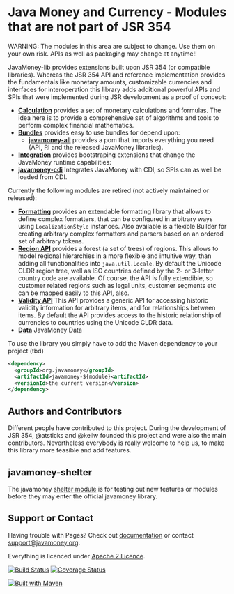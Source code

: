 Java Money and Currency - Modules that are not part of JSR 354
==============================================================

WARNING: The modules in this area are subject to change. Use them on your own risk. APIs as well as packaging
         may change at anytime!!
 
JavaMoney-lib provides extensions built upon JSR 354 (or compatible libraries).
Whereas the JSR 354 API and reference implementation provides the fundamentals like monetary amounts, customizable currencies 
and interfaces for interoperation this library adds additional powerful APIs and SPIs that were implemented during JSR 
development as a proof of concept:

* [**Calculation**](javamoney-calc) provides a set of monetary calculations and formulas. The idea here is to provide a comprehensive set of algorithms and tools to perform complex financial mathematics.
* [**Bundles**](bundles) provides easy to use bundles for depend upon:
  * [**javamoney-all**](bundles/java-money-all) provides a pom that imports everything you need (API, RI and the released JavaMoney libraries).
* [**Integration**](integration) provides bootstraping extensions that change the JavaMoney runtime capabilities:
 * [**javamoney-cdi**](integration/javamoney-cdi) Integrates JavaMoney with CDI, so SPIs can as well be loaded from CDI.

Currently the following modules are retired (not actively maintained or released):

* [**Formatting**](format) provides an extendable formatting library that allows to define complex formatters, that can be configured in arbitrary ways using `LocalizationStyle` instances.
Also available is a flexible Builder for creating arbitrary complex formatters and parsers based on an ordered set of arbitrary tokens.
* [**Region API**](regions) provides a forest (a set of trees) of regions. This allows to model regional hierarchies in a more flexible and intuitive way, than adding all functionalities into `java.util.Locale`.
By default the Unicode CLDR region tree, well as ISO countries defined by the 2- or 3-letter country code are available.
Of course, the API is fully extendible, so customer related regions such as legal units, customer segments etc can be mapped easily to this API, also.
* [**Validity API**](validity) This API provides a generic API for accessing historic validity information for arbitrary items, and for relationships between items.
By default the API provides access to the historic relationship of currencies to countries using the Unicode CLDR data.
* [**Data**](data) JavaMoney Data

To use the library you simply have to add the Maven dependency to your project (tbd)

```xml
<dependency>
  <groupId>org.javamoney</groupId>
  <artifactId>javamoney-${module}<artifactId>
  <versionId>the current version</version>
</dependency>
```

Authors and Contributors
------------------------
Different people have contributed to this project. During the development of JSR 354, @atsticks and @keilw founded this project and were also the main contributors. Nevertheless everybody is really welcome to help us, to make this library more feasible and add features.

javamoney-shelter
-----------------
The javamoney [shelter module](http://javamoney.github.io/shelter.html) is for testing out new features or modules before they may enter the official javamoney library.

Support or Contact
------------------
Having trouble with Pages? Check out [documentation](http://javamoney.org) or contact support@javamoney.org.

Everything is licenced under [Apache 2 Licence](LICENSE.txt).

[![Build Status](https://api.travis-ci.org/JavaMoney/javamoney-lib.png?branch=master)](https://travis-ci.org/JavaMoney/javamoney-lib)
[![Coverage Status](https://coveralls.io/repos/JavaMoney/javamoney-lib/badge.png)](https://coveralls.io/r/JavaMoney/javamoney-lib)

[![Built with Maven](http://maven.apache.org/images/logos/maven-feather.png)](http://maven.org/)
